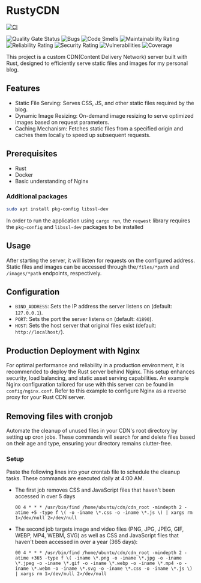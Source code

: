 # RustyCDN

[![CI](https://github.com/marshallku/rustycdn/actions/workflows/ci.yml/badge.svg)](https://github.com/marshallku/rustycdn/actions/workflows/ci.yml)

![Quality Gate Status](https://badge.marshallku.dev?metric=alert_status&project=marshallku_marshallku-blog-cdn_7201a95a-ba17-439f-ac2d-60f1c9624f4c)
![Bugs](https://badge.marshallku.dev?metric=bugs&project=marshallku_marshallku-blog-cdn_7201a95a-ba17-439f-ac2d-60f1c9624f4c)
![Code Smells](https://badge.marshallku.dev?metric=code_smells&project=marshallku_marshallku-blog-cdn_7201a95a-ba17-439f-ac2d-60f1c9624f4c)
![Maintainability Rating](https://badge.marshallku.dev?metric=sqale_rating&project=marshallku_marshallku-blog-cdn_7201a95a-ba17-439f-ac2d-60f1c9624f4c)
![Reliability Rating](https://badge.marshallku.dev?metric=reliability_rating&project=marshallku_marshallku-blog-cdn_7201a95a-ba17-439f-ac2d-60f1c9624f4c)
![Security Rating](https://badge.marshallku.dev?metric=security_rating&project=marshallku_marshallku-blog-cdn_7201a95a-ba17-439f-ac2d-60f1c9624f4c)
![Vulnerabilities](https://badge.marshallku.dev?metric=vulnerabilities&project=marshallku_marshallku-blog-cdn_7201a95a-ba17-439f-ac2d-60f1c9624f4c)
![Coverage](https://badge.marshallku.dev?metric=coverage&project=marshallku_marshallku-blog-cdn_7201a95a-ba17-439f-ac2d-60f1c9624f4c)

This project is a custom CDN(Content Delivery Network) server built with Rust, designed to efficiently serve static files and images for my personal blog.

## Features

- Static File Serving: Serves CSS, JS, and other static files required by the blog.
- Dynamic Image Resizing: On-demand image resizing to serve optimized images based on request parameters.
- Caching Mechanism: Fetches static files from a specified origin and caches them locally to speed up subsequent requests.

## Prerequisites

- Rust
- Docker
- Basic understanding of Nginx

### Additional packages

```bash
sudo apt install pkg-config libssl-dev
```

In order to run the application using `cargo run`, the `reqwest` library requires the `pkg-config` and `libssl-dev` packages to be installed

## Usage

After starting the server, it will listen for requests on the configured address. Static files and images can be accessed through the`/files/*path` and `/images/*path` endpoints, respectively.

## Configuration

- `BIND_ADDRESS`: Sets the IP address the server listens on (default: `127.0.0.1`).
- `PORT`: Sets the port the server listens on (default: `41890`).
- `HOST`: Sets the host server that original files exist (default: `http://localhost/`).

## Production Deployment with Nginx

For optimal performance and reliability in a production environment, it is recommended to deploy the Rust server behind Nginx. This setup enhances security, load balancing, and static asset serving capabilities. An example Nginx configuration tailored for use with this server can be found in `config/nginx.conf`. Refer to this example to configure Nginx as a reverse proxy for your Rust CDN server.

## Removing files with cronjob

Automate the cleanup of unused files in your CDN's root directory by setting up cron jobs. These commands will search for and delete files based on their age and type, ensuring your directory remains clutter-free.

### Setup

Paste the following lines into your crontab file to schedule the cleanup tasks. These commands are executed daily at 4:00 AM.

- The first job removes CSS and JavaScript files that haven't been accessed in over 5 days

    ```shell
    00 4 * * * /usr/bin/find /home/ubuntu/cdn/cdn_root -mindepth 2 -atime +5 -type f \( -o -iname \*.css -o -iname \*.js \) | xargs rm 1>/dev/null 2>/dev/null
    ```

- The second job targets image and video files (PNG, JPG, JPEG, GIF, WEBP, MP4, WEBM, SVG) as well as CSS and JavaScript files that haven't been accessed in over a year (365 days):

    ```shell
    00 4 * * * /usr/bin/find /home/ubuntu/cdn/cdn_root -mindepth 2 -atime +365 -type f \( -iname \*.png -o -iname \*.jpg -o -iname \*.jpeg -o -iname \*.gif -o -iname \*.webp -o -iname \*.mp4 -o -iname \*.webm -o -iname \*.svg -o -iname \*.css -o -iname \*.js \) | xargs rm 1>/dev/null 2>/dev/null
    ```
